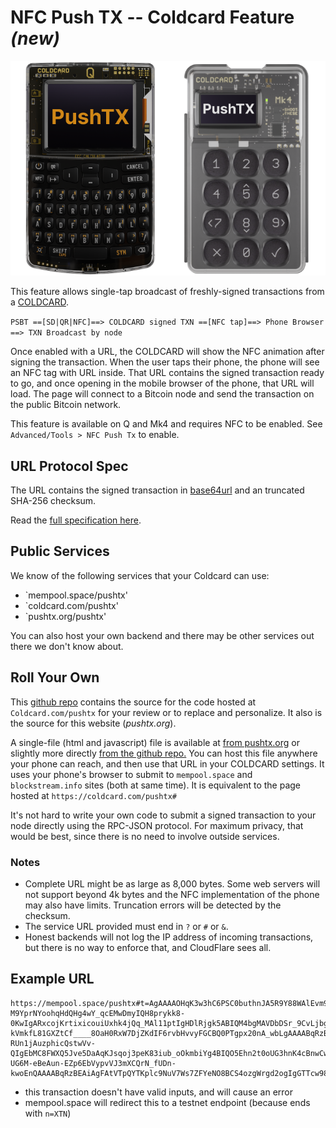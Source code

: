 # NFC Push TX -- Coldcard Feature _(new)_

![](img/cc-pushtx.png)

This feature allows single-tap broadcast of freshly-signed transactions from a [COLDCARD](https://coldcard.com).

`PSBT ==[SD|QR|NFC]==> COLDCARD signed TXN ==[NFC tap]==> Phone Browser ==> TXN Broadcast by node`

Once enabled with a URL, the COLDCARD will show the NFC animation
after signing the transaction. When the user taps their phone, the
phone will see an NFC tag with URL inside. That URL contains the
signed transaction ready to go, and once opening in the mobile
browser of the phone, that URL will load. The page will connect to
a Bitcoin node and send the transaction on the public Bitcoin network.

This feature is available on Q and Mk4 and requires NFC to be enabled.
See `Advanced/Tools > NFC Push Tx` to enable.

## URL Protocol Spec

The URL contains the signed transaction in 
[base64url](https://datatracker.ietf.org/doc/html/rfc4648#section-5)
and an truncated SHA-256 checksum.

Read the [full specification here](https://github.com/Coldcard/firmware/blob/master/docs/nfc-pushtx.md).

## Public Services

We know of the following services that your Coldcard can use:

- `mempool.space/pushtx'
- `coldcard.com/pushtx' 
- `pushtx.org/pushtx' 

You can also host your own backend and there may be other services out there
we don't know about.

## Roll Your Own

This [github repo](https://github.com/Coldcard/push-tx) contains the source for
the code hosted at `Coldcard.com/pushtx` for your review or to replace
and personalize. It also is the source for this website (*pushtx.org*).

A single-file (html and javascript) file is available
at [from pushtx.org](cc-implementation/build-single-file/index.html)
or slightly more directly
[from the github repo.](https://github.com/Coldcard/push-tx/blob/master/cc-implementation/build-single-file/index.html)
You can host this file anywhere your phone can reach, and then use that URL in your
COLDCARD settings. It uses your phone's browser to submit 
to `mempool.space` and `blockstream.info` sites (both at same time). It is equivalent
to the page hosted at `https://coldcard.com/pushtx#`

It's not hard to write your own code to submit a signed transaction to your
node directly using the RPC-JSON protocol. For maximum privacy, that would
be best, since there is no need to involve outside services.

### Notes

- Complete URL might be as large as 8,000 bytes. Some web servers will not support beyond
  4k bytes and the NFC implementation of the phone may also have limits. Truncation
  errors will be detected by the checksum.
- The service URL provided must end in `?` or `#` or `&`.
- Honest backends will not log the IP address of incoming transactions, but there is
  no way to enforce that, and CloudFlare sees all.

## Example URL

```
https://mempool.space/pushtx#t=AgAAAAOHqK3w3hC6PSC0buthnJA5R9Y88WAlEvm9cifNVUPhIwAAAABqRzBEAiB-M9YprNYoohqHdQHg4wY_qcEMwDmyIQH8prykk8-0KwIgARxcojKrtixicouiUxhk4jQq_MAl11ptIgHDlRjgk5ABIQM4bgMAVDbDSr_9CvLjbg5nxrWnDGI-kVmkfL81GXZtCf____8OaH0RxW7DjZKdIF6rvbHvvyFGCBQ0PTgpx20nA_wbLgAAAABqRzBEAiBwUFigORJDPK8ptnYPAntjV-RUn1jAuzphicQstwVv-QIgEbMC8FWXQ5Jve5DaAqKJsqoj3peK83iub_oOkmbiYg4BIQO5Ehn2t0oUG3hnK4cBnwCwMc33DcdJ8aSMWzRQ_wjZL_____-UG6M-eBeAun-EZp6EbVypvVJ3mXCQrN_fUDn-kwoEnQAAAABqRzBEAiAgFAtVTpQYTKplc9NuV7Ws7ZFYeNO8BCS4ozgWrgd2ogIgGTTcw98xQdcGWeWQhVfVm_vZorBIOYovQPQeK0Lg9t8BIQLPWPioVWvj1z4NMHBCkeirYOUalCa83wbSH0CREnGZvv____8CjM_wCAAAAAAZdqkUIJA8_yqzaj0NzhvYVEIBno5gETGIrIzP8AgAAAAAGXapFEaV7xTyleuEX9OejdlUlsz7RTr0iKwAAAAA&c=hre47vyMC78&n=XTN
```

- this transaction doesn't have valid inputs, and will cause an error
- mempool.space will redirect this to a testnet endpoint (because ends with `n=XTN`)


